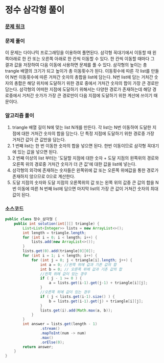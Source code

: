 # 정수 삼각형 풀이

### [문제 링크](https://school.programmers.co.kr/learn/courses/30/lessons/43105)

### 문제 풀이
이 문제는 다이나믹 프로그래밍을 이용하여 풀면된다.
삼각형 꼭대기에서 이동할 때 왼쪽아래로 한 칸 또는 오른쪽 아래로 한 칸씩 이동할 수 있다.
한 칸씩 이동할 때마다 그 결과 값을 저장하여 다음 이동에 사용하면 문제를 풀 수 있다.
삼각형의 높이는 총 trangle 배열의 크기가 되고 높이가 총 이동횟수가 된다. 이동횟수에 따른 각 list를 만들어 N번 이동횟수에 
따른 거처간 숫자의 총합을 list에 담는다. N번 list에 담는 거처간 숫자의 총합은 해당 위치에 도달하기 위한 경로 중에서 거처간 숫자의 합이 가장 큰 경로만 담는다.
삼각형의 어떠한 지점에 도달하기 위해서는 다양한 경로가 존재하는데 해당 경로중에서 거처간 숫가가 가장 큰 경로만이 다음 지점에 도달하기 위한 계산에 쓰이기 때문이다.

### 알고리즘 풀이
1. triangle 배열 길이 N에 맞는 list N개를 만든다. 각 list는 N번 이동하여 도달한 지점에 대한 거처간 숫자의 합을 담는다.
단 특정 지점에 도달하기 위한 경로중 가장 거처간 값이 큰 값만을 담는다.
2. 1 번째 list는 한 번 이동한 숫자의 합을 넣으면 된다. 한번 이동이므로 삼각형 꼭대기에 있는 값을 넣으면 된다.
3. 2 번째 이상의 list 부터는 '도달할 지점에 대한 숫자 + 도달 지점의 왼쪽위의 경로와 오른쪽 위의 경로중 거처간 숫자가 더 큰 값'에 대한 값을 list에 넣는다.
4. 삼각형의 외각에 존재하는 숫자들은 왼쪽위에 값 또는 오른쪽 위에값을 통한 경로가 존재하지 않으므로 0으로 계산한다.
5. 도달 지점의 숫자와 도달 지점의 오론쪽위의 값 또는 왼쪽 위의 값중 큰 값의 합을 N번 이동에 따른 N 번째 list에 담으면 마지막 list의 가장 큰 값이 
거쳐간 숫자의 최대값이 된다.


### 소스코드
```java
public class 정수_삼각형 {
    public int solution(int[][] triangle) {
        List<List<Integer>> lists = new ArrayList<>();
        int length = triangle.length;
        for (int i = 0; i < length; i++) {
            lists.add(new ArrayList<>());
        }
        lists.get(0).add(triangle[0][0]);
        for (int i = 1; i < length; i++) {
            for (int j = 0; j < triangle[i].length; j++) {
                int a = 0; //왼쪽 위에 값과 기존 값의 합
                int b = 0; // 오른쪽 위에 값과 기존 값의 합
                //왼쪽 위에 값이 있는 경우
                if ( j - 1 >= 0 ) {
                    a = lists.get(i-1).get(j-1) + triangle[i][j];
                }
                //오른쪽 위에 값이 있는 경우
                if ( j < lists.get(i-1).size() ) {
                    b = lists.get(i-1).get(j) + triangle[i][j];
                }
                lists.get(i).add(Math.max(a, b));
            }
        }
        int answer = lists.get(length - 1)
                .stream()
                .mapToInt(num -> num)
                .max()
                .orElse(0);
        return answer;
    }
}



```